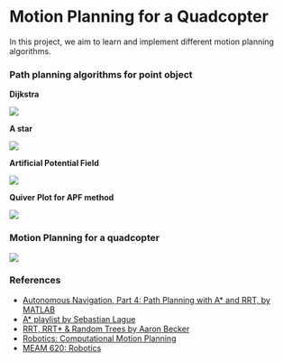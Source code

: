 # Motion Planning for a Quadcopter

In this project, we aim to learn and implement different motion planning algorithms.

### Path planning algorithms for point object
**Dijkstra**

![](https://github.com/RiVer2000/Quadcopter-Navigation/blob/main/Dijkstra_Astar/DijkstraGrid.gif)

**A  star**

![](https://github.com/RiVer2000/Quadcopter-Navigation/blob/main/Dijkstra_Astar/AstarGrid.gif)

**Artificial Potential Field**

![](https://github.com/RiVer2000/Quadcopter-Navigation/blob/main/Artificial%20Potential%20field/artificial_potential.gif)

**Quiver Plot for APF method**

![](https://github.com/RiVer2000/Quadcopter-Navigation/blob/main/Artificial%20Potential%20field/quiver_plot.jpg)

### Motion Planning for a quadcopter
![](https://github.com/RiVer2000/Quadcopter-Navigation/blob/main/Quad_Nav.gif)


### References

* [Autonomous Navigation, Part 4: Path Planning with A* and RRT, by MATLAB](https://www.youtube.com/watch?v=QR3U1dgc5RE)
* [A* playlist by Sebastian Lague](https://www.youtube.com/watch?v=-L-WgKMFuhE)
* [RRT, RRT* & Random Trees by Aaron Becker](https://youtu.be/Ob3BIJkQJEw)
* [Robotics: Computational Motion Planning ](https://www.coursera.org/learn/robotics-motion-planning/home/welcome)
* [MEAM 620: Robotics](https://www.eng.yale.edu/grablab/roboticscourseware/courses.html)
